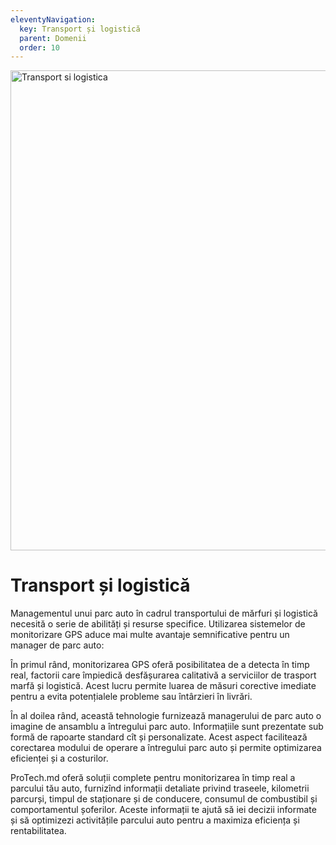 ```yaml
---
eleventyNavigation:
  key: Transport și logistică
  parent: Domenii
  order: 10
---
```


<img src="assets/img/transport-logistica.jpg" style="width: 768px; max-width: 100%;" class="img-fluid d-block mx-auto" alt="Transport si logistica">

# Transport și logistică

Managementul unui parc auto în cadrul transportului de mărfuri și logistică necesită o serie de abilități și resurse specifice. Utilizarea sistemelor de monitorizare GPS aduce mai multe avantaje semnificative pentru un manager de parc auto:


În primul rând, monitorizarea GPS oferă posibilitatea de a detecta în timp real, factorii care împiedică desfășurarea calitativă a serviciilor de trasport marfă și logistică. Acest lucru permite luarea de măsuri corective imediate pentru a evita potențialele probleme sau întârzieri în livrări.


În al doilea rând, această tehnologie furnizează managerului de parc auto o imagine de ansamblu a întregului parc auto. Informațiile sunt prezentate sub formă de rapoarte standard cît și personalizate. Acest aspect facilitează corectarea modului de operare a întregului parc auto și permite optimizarea eficienței și a costurilor.


ProTech.md oferă soluții complete pentru monitorizarea în timp real a parcului tău auto, furnizînd informații detaliate privind traseele, kilometrii parcurși, timpul de staționare și de conducere, consumul de combustibil și comportamentul șoferilor. Aceste informații te ajută să iei decizii informate și să optimizezi activitățile parcului auto pentru a maximiza eficiența și rentabilitatea.
